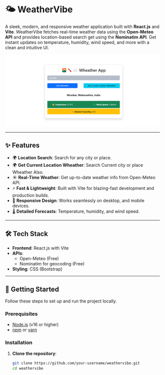 # 🌤️ WeatherVibe

A sleek, modern, and responsive weather application built with **React.js** and **Vite**. WeatherVibe fetches real-time weather data using the **Open-Meteo API** and provides location-based search get using the **Nominatim API**. Get instant updates on temperature, humidity, wind speed, and more with a clean and intuitive UI.

![WeatherVibe Screenshot](https://github.com/Tejas-Chaudharigithub25/Weather-App/blob/main/wheather%20App/screen%20of%20wheather%20app.png)

---

## ✨ Features

- 🌍 **Location Search**: Search for any city or place.
- 🌍 **Get Current Location Wheather**: Search Current city or place Wheather Also.
- ☀️ **Real-Time Weather**: Get up-to-date weather info from Open-Meteo API.
- ⚡ **Fast & Lightweight**: Built with Vite for blazing-fast development and production builds.
- 📱 **Responsive Design**: Works seamlessly on desktop, and mobile devices.
- 🌡️ **Detailed Forecasts**: Temperature, humidity, and wind speed.

---

## 🛠️ Tech Stack

- **Frontend**: React.js with Vite
- **APIs**:
  - Open-Meteo (Free)
  - Nominatim for geocoding (Free)
- **Styling**: CSS (Bootstrap)

---

## 🚀 Getting Started

Follow these steps to set up and run the project locally.

### Prerequisites

- [Node.js](https://nodejs.org/) (v16 or higher)
- [npm](https://www.npmjs.com/) or [yarn](https://yarnpkg.com/)

### Installation

1. **Clone the repository**:
   ```bash
   git clone https://github.com/your-username/weathervibe.git
   cd weathervibe
